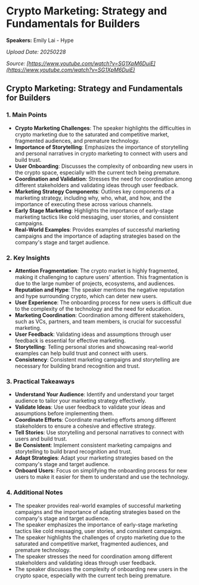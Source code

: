 # Crypto Marketing: Strategy and Fundamentals for Builders

**Speakers:** Emily Lai - Hype


*Upload Date: 20250228*

*Source: [https://www.youtube.com/watch?v=SG1XpM6DuiE](https://www.youtube.com/watch?v=SG1XpM6DuiE)*

## Crypto Marketing: Strategy and Fundamentals for Builders

### 1. Main Points

- **Crypto Marketing Challenges**: The speaker highlights the difficulties in crypto marketing due to the saturated and competitive market, fragmented audiences, and premature technology.
- **Importance of Storytelling**: Emphasizes the importance of storytelling and personal narratives in crypto marketing to connect with users and build trust.
- **User Onboarding**: Discusses the complexity of onboarding new users in the crypto space, especially with the current tech being premature.
- **Coordination and Validation**: Stresses the need for coordination among different stakeholders and validating ideas through user feedback.
- **Marketing Strategy Components**: Outlines key components of a marketing strategy, including why, who, what, and how, and the importance of executing these across various channels.
- **Early Stage Marketing**: Highlights the importance of early-stage marketing tactics like cold messaging, user stories, and consistent campaigns.
- **Real-World Examples**: Provides examples of successful marketing campaigns and the importance of adapting strategies based on the company's stage and target audience.

### 2. Key Insights

- **Attention Fragmentation**: The crypto market is highly fragmented, making it challenging to capture users' attention. This fragmentation is due to the large number of projects, ecosystems, and audiences.
- **Reputation and Hype**: The speaker mentions the negative reputation and hype surrounding crypto, which can deter new users.
- **User Experience**: The onboarding process for new users is difficult due to the complexity of the technology and the need for education.
- **Marketing Coordination**: Coordination among different stakeholders, such as VCs, partners, and team members, is crucial for successful marketing.
- **User Feedback**: Validating ideas and assumptions through user feedback is essential for effective marketing.
- **Storytelling**: Telling personal stories and showcasing real-world examples can help build trust and connect with users.
- **Consistency**: Consistent marketing campaigns and storytelling are necessary for building brand recognition and trust.

### 3. Practical Takeaways

- **Understand Your Audience**: Identify and understand your target audience to tailor your marketing strategy effectively.
- **Validate Ideas**: Use user feedback to validate your ideas and assumptions before implementing them.
- **Coordinate Efforts**: Coordinate marketing efforts among different stakeholders to ensure a cohesive and effective strategy.
- **Tell Stories**: Use storytelling and personal narratives to connect with users and build trust.
- **Be Consistent**: Implement consistent marketing campaigns and storytelling to build brand recognition and trust.
- **Adapt Strategies**: Adapt your marketing strategies based on the company's stage and target audience.
- **Onboard Users**: Focus on simplifying the onboarding process for new users to make it easier for them to understand and use the technology.

### 4. Additional Notes

- The speaker provides real-world examples of successful marketing campaigns and the importance of adapting strategies based on the company's stage and target audience.
- The speaker emphasizes the importance of early-stage marketing tactics like cold messaging, user stories, and consistent campaigns.
- The speaker highlights the challenges of crypto marketing due to the saturated and competitive market, fragmented audiences, and premature technology.
- The speaker stresses the need for coordination among different stakeholders and validating ideas through user feedback.
- The speaker discusses the complexity of onboarding new users in the crypto space, especially with the current tech being premature.